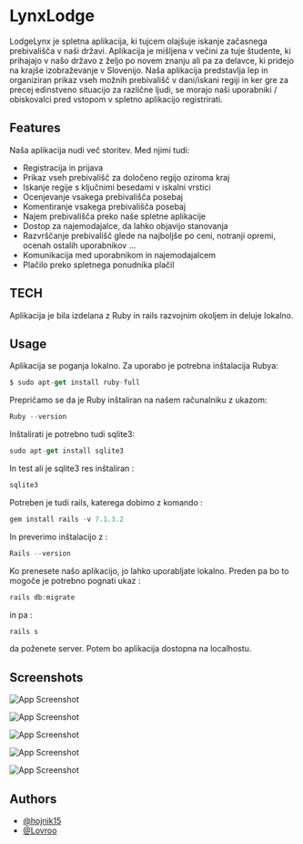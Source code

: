 
# LynxLodge

LodgeLynx je spletna aplikacija, ki tujcem olajšuje iskanje začasnega prebivališča v naši
državi. Aplikacija je mišljena v večini za tuje študente, ki prihajajo v našo državo z željo po
novem znanju ali pa za delavce, ki pridejo na krajše izobraževanje v Slovenijo. Naša aplikacija
predstavlja lep in organiziran prikaz vseh možnih prebivališč v dani/iskani regiji in ker gre za
precej edinstveno situacijo za različne ljudi, se morajo naši uporabniki / obiskovalci pred
vstopom v spletno aplikacijo registrirati.





## Features

Naša aplikacija nudi več storitev. Med njimi tudi:

- Registracija in prijava
- Prikaz vseh prebivališč za določeno regijo oziroma kraj
- Iskanje regije s ključnimi besedami v iskalni vrstici
- Ocenjevanje vsakega prebivališča posebaj
- Komentiranje vsakega prebivališča posebaj
- Najem prebivališča preko naše spletne aplikacije
- Dostop za najemodajalce, da lahko objavijo stanovanja
- Razvrščanje prebivališč glede na najboljše po ceni, notranji opremi, ocenah
ostalih uporabnikov …
- Komunikacija med uporabnikom in najemodajalcem
- Plačilo preko spletnega ponudnika plačil




## TECH

Aplikacija je bila izdelana z Ruby in rails razvojnim okoljem in deluje lokalno.


## Usage

Aplikacija se poganja lokalno. Za uporabo je potrebna inštalacija Rubya:
```javascript
$ sudo apt-get install ruby-full
```
Prepričamo se da je Ruby inštaliran na našem računalniku z ukazom:

```javascript
Ruby --version
```

Inštalirati je potrebno tudi sqlite3:

```javascript
sudo apt-get install sqlite3

```

In test ali je sqlite3 res inštaliran :


```javascript
sqlite3
```

Potreben je tudi rails, katerega dobimo z komando :

```javascript
gem install rails -v 7.1.3.2
```

In preverimo inštalacijo z :

```javascript
Rails --version
```

Ko prenesete našo aplikacijo, jo lahko uporabljate lokalno. Preden pa bo to mogoče je potrebno pognati ukaz :

```javascript
rails db:migrate
```

in pa :

```javascript
rails s
```

da poženete server. Potem bo aplikacija dostopna na localhostu.
## Screenshots

![App Screenshot](https://cdn.discordapp.com/attachments/917832296869031966/1240232384599687199/image.png?ex=6645cfea&is=66447e6a&hm=f8c04be0f48a436b0ec014731819e9551af73a114857b49930ea50c511dd89eb&)


![App Screenshot](https://cdn.discordapp.com/attachments/917832296869031966/1240232596089208862/image.png?ex=6645d01d&is=66447e9d&hm=59ed2a32a17e848da468c22d83fc0b7bdbf3a4292ee646a85570546cca48aff7&)



![App Screenshot](https://cdn.discordapp.com/attachments/917832296869031966/1240232782072905770/image.png?ex=6645d049&is=66447ec9&hm=2a5a2bfce8d4f983cfed364f1a8d059f1e831b798cbd7d91949d4417f111dbfd&)



![App Screenshot](https://cdn.discordapp.com/attachments/917832296869031966/1240232966848909322/image.png?ex=6645d075&is=66447ef5&hm=d9568772b33d58d69b4b9688ab4efde04c3968d9295044f347b633c4486ffecf&)



![App Screenshot](https://cdn.discordapp.com/attachments/917832296869031966/1240233089020723210/image.png?ex=6645d092&is=66447f12&hm=57895a0cb8f07bc71e4c4f2c2f89983f37b62a648a10ebd3b9d54e88bcf5cc0a&)



## Authors

- [@hojnik15](https://www.github.com/hojnik15)
- [@Lovroo](https://github.com/Lovroo)

